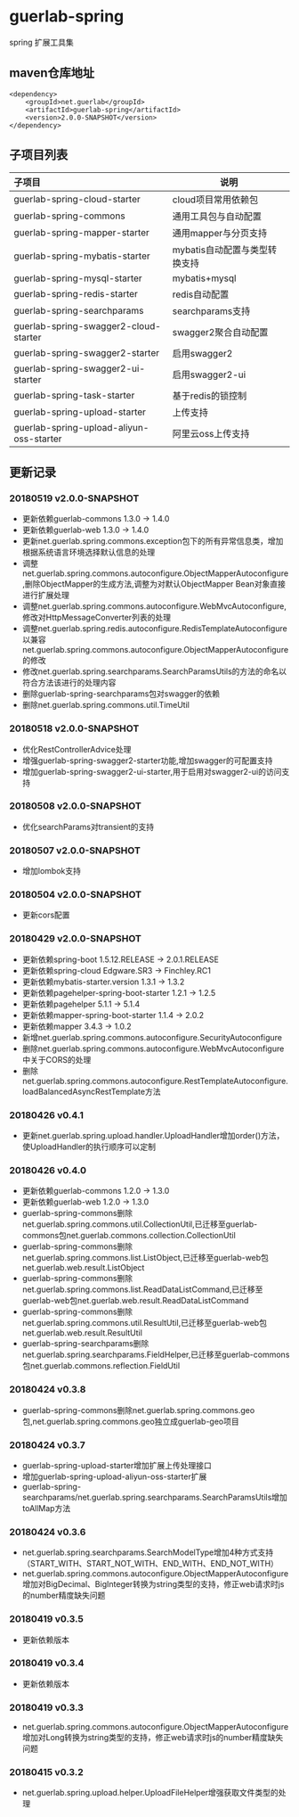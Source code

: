 # guerlab-spring

spring 扩展工具集

## maven仓库地址

```
<dependency>
	<groupId>net.guerlab</groupId>
	<artifactId>guerlab-spring</artifactId>
	<version>2.0.0-SNAPSHOT</version>
</dependency>
```

## 子项目列表

|子项目|说明|
|:--|--|
|guerlab-spring-cloud-starter|cloud项目常用依赖包|
|guerlab-spring-commons|通用工具包与自动配置|
|guerlab-spring-mapper-starter|通用mapper与分页支持|
|guerlab-spring-mybatis-starter|mybatis自动配置与类型转换支持|
|guerlab-spring-mysql-starter|mybatis+mysql|
|guerlab-spring-redis-starter|redis自动配置|
|guerlab-spring-searchparams|searchparams支持|
|guerlab-spring-swagger2-cloud-starter|swagger2聚合自动配置|
|guerlab-spring-swagger2-starter|启用swagger2|
|guerlab-spring-swagger2-ui-starter|启用swagger2-ui|
|guerlab-spring-task-starter|基于redis的锁控制|
|guerlab-spring-upload-starter|上传支持|
|guerlab-spring-upload-aliyun-oss-starter|阿里云oss上传支持|

## 更新记录

### 20180519 v2.0.0-SNAPSHOT

- 更新依赖guerlab-commons 1.3.0 -> 1.4.0
- 更新依赖guerlab-web 1.3.0 -> 1.4.0
- 更新net.guerlab.spring.commons.exception包下的所有异常信息类，增加根据系统语言环境选择默认信息的处理
- 调整net.guerlab.spring.commons.autoconfigure.ObjectMapperAutoconfigure,删除ObjectMapper的生成方法,调整为对默认ObjectMapper Bean对象直接进行扩展处理
- 调整net.guerlab.spring.commons.autoconfigure.WebMvcAutoconfigure,修改对HttpMessageConverter列表的处理
- 调整net.guerlab.spring.redis.autoconfigure.RedisTemplateAutoconfigure以兼容net.guerlab.spring.commons.autoconfigure.ObjectMapperAutoconfigure的修改
- 修改net.guerlab.spring.searchparams.SearchParamsUtils的方法的命名以符合方法该进行的处理内容
- 删除guerlab-spring-searchparams包对swagger的依赖
- 删除net.guerlab.spring.commons.util.TimeUtil

### 20180518 v2.0.0-SNAPSHOT

- 优化RestControllerAdvice处理
- 增强guerlab-spring-swagger2-starter功能,增加swagger的可配置支持
- 增加guerlab-spring-swagger2-ui-starter,用于启用对swagger2-ui的访问支持

### 20180508 v2.0.0-SNAPSHOT

- 优化searchParams对transient的支持

### 20180507 v2.0.0-SNAPSHOT

- 增加lombok支持

### 20180504 v2.0.0-SNAPSHOT

- 更新cors配置

### 20180429 v2.0.0-SNAPSHOT

- 更新依赖spring-boot 1.5.12.RELEASE -> 2.0.1.RELEASE
- 更新依赖spring-cloud Edgware.SR3 -> Finchley.RC1
- 更新依赖mybatis-starter.version 1.3.1 -> 1.3.2
- 更新依赖pagehelper-spring-boot-starter 1.2.1 -> 1.2.5
- 更新依赖pagehelper 5.1.1 -> 5.1.4
- 更新依赖mapper-spring-boot-starter 1.1.4 -> 2.0.2
- 更新依赖mapper 3.4.3 -> 1.0.2
- 新增net.guerlab.spring.commons.autoconfigure.SecurityAutoconfigure
- 删除net.guerlab.spring.commons.autoconfigure.WebMvcAutoconfigure中关于CORS的处理
- 删除net.guerlab.spring.commons.autoconfigure.RestTemplateAutoconfigure.loadBalancedAsyncRestTemplate方法

### 20180426 v0.4.1

- 更新net.guerlab.spring.upload.handler.UploadHandler增加order()方法，使UploadHandler的执行顺序可以定制

### 20180426 v0.4.0

- 更新依赖guerlab-commons 1.2.0 -> 1.3.0
- 更新依赖guerlab-web 1.2.0 -> 1.3.0
- guerlab-spring-commons删除net.guerlab.spring.commons.util.CollectionUtil,已迁移至guerlab-commons包net.guerlab.commons.collection.CollectionUtil
- guerlab-spring-commons删除net.guerlab.spring.commons.list.ListObject,已迁移至guerlab-web包net.guerlab.web.result.ListObject
- guerlab-spring-commons删除net.guerlab.spring.commons.list.ReadDataListCommand,已迁移至guerlab-web包net.guerlab.web.result.ReadDataListCommand
- guerlab-spring-commons删除net.guerlab.spring.commons.util.ResultUtil,已迁移至guerlab-web包net.guerlab.web.result.ResultUtil
- guerlab-spring-searchparams删除net.guerlab.spring.searchparams.FieldHelper,已迁移至guerlab-commons包net.guerlab.commons.reflection.FieldUtil

### 20180424 v0.3.8

- guerlab-spring-commons删除net.guerlab.spring.commons.geo包,net.guerlab.spring.commons.geo独立成guerlab-geo项目

### 20180424 v0.3.7

- guerlab-spring-upload-starter增加扩展上传处理接口
- 增加guerlab-spring-upload-aliyun-oss-starter扩展
- guerlab-spring-searchparams/net.guerlab.spring.searchparams.SearchParamsUtils增加toAllMap方法

### 20180424 v0.3.6

- net.guerlab.spring.searchparams.SearchModelType增加4种方式支持（START_WITH、START_NOT_WITH、END_WITH、END_NOT_WITH）
- net.guerlab.spring.commons.autoconfigure.ObjectMapperAutoconfigure增加对BigDecimal、BigInteger转换为string类型的支持，修正web请求时js的number精度缺失问题

### 20180419 v0.3.5

-  更新依赖版本

### 20180419 v0.3.4

-  更新依赖版本

### 20180419 v0.3.3

- net.guerlab.spring.commons.autoconfigure.ObjectMapperAutoconfigure增加对Long转换为string类型的支持，修正web请求时js的number精度缺失问题

### 20180415 v0.3.2

- net.guerlab.spring.upload.helper.UploadFileHelper增强获取文件类型的处理